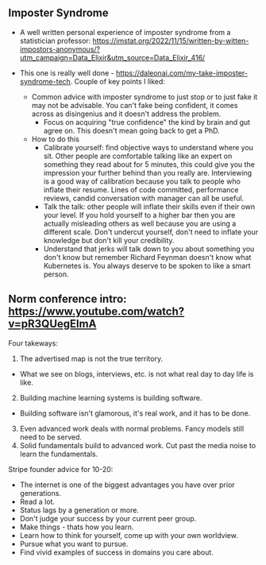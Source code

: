 ## Imposter Syndrome

- A well written personal experience of imposter syndrome from a statistician professor:
https://imstat.org/2022/11/15/written-by-witten-impostors-anonymous/?utm_campaign=Data_Elixir&utm_source=Data_Elixir_416/

- This one is really well done - https://daleonai.com/my-take-imposter-syndrome-tech. Couple of key points I liked:
	- Common advice with imposter syndrome to just stop or to just fake it may not be advisable. You can't fake being confident, it comes across as disingenius and it doesn't address the problem. 
		- Focus on acquiring "true confidence" the kind by brain and gut agree on. This doesn't mean going back to get a PhD.
	- How to do this
		- Calibrate yourself: find objective ways to understand where you sit. Other people are comfortable talking like an expert on something they read about for 5 minutes, this could give you the impression your further behind than you really are. Interviewing is a good way of calibration because you talk to people who inflate their resume. Lines of code committed, performance reviews, candid conversation with manager can all be useful.
		- Talk the talk: other people will inflate their skills even if their own your level. If you hold yourself to a higher bar then you are actually misleading others as well because you are using a different scale. Don't undercut yourself, don't need to inflate your knowledge but don't kill your credibility.
		- Understand that jerks will talk down to you about something you don't know but remember Richard Feynman doesn't know what Kubernetes is. You always deserve to be spoken to like a smart person.


## Norm conference intro: https://www.youtube.com/watch?v=pR3QUegElmA

Four takeways:

1. The advertised map is not the true territory. 
- What we see on blogs, interviews, etc. is not what real day to day life is like.
2. Building machine learning systems is building software.
- Building software isn't glamorous, it's real work, and it has to be done.
3. Even advanced work deals with normal problems. Fancy models still need to be served.
4. Solid fundamentals build to advanced work. Cut past the media noise to learn the fundamentals.


Stripe founder advice for 10-20:

- The internet is one of the biggest advantages you have over prior generations. 
- Read a lot.
- Status lags by a generation or more.
- Don't judge your success by your current peer group.
- Make things - thats how you learn.
- Learn how to think for yourself, come up with your own worldview.
- Pursue what you want to pursue.
- Find vivid examples of success in domains you care about.



